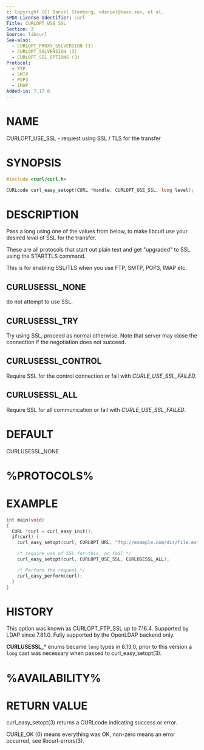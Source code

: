 ```yaml
---
c: Copyright (C) Daniel Stenberg, <daniel@haxx.se>, et al.
SPDX-License-Identifier: curl
Title: CURLOPT_USE_SSL
Section: 3
Source: libcurl
See-also:
  - CURLOPT_PROXY_SSLVERSION (3)
  - CURLOPT_SSLVERSION (3)
  - CURLOPT_SSL_OPTIONS (3)
Protocol:
  - FTP
  - SMTP
  - POP3
  - IMAP
Added-in: 7.17.0
---
```


# NAME

CURLOPT_USE_SSL - request using SSL / TLS for the transfer

# SYNOPSIS

~~~c
#include <curl/curl.h>

CURLcode curl_easy_setopt(CURL *handle, CURLOPT_USE_SSL, long level);
~~~

# DESCRIPTION

Pass a long using one of the values from below, to make libcurl use your
desired *level* of SSL for the transfer.

These are all protocols that start out plain text and get "upgraded" to SSL
using the STARTTLS command.

This is for enabling SSL/TLS when you use FTP, SMTP, POP3, IMAP etc.

## CURLUSESSL_NONE

do not attempt to use SSL.

## CURLUSESSL_TRY

Try using SSL, proceed as normal otherwise. Note that server may close the
connection if the negotiation does not succeed.

## CURLUSESSL_CONTROL

Require SSL for the control connection or fail with *CURLE_USE_SSL_FAILED*.

## CURLUSESSL_ALL

Require SSL for all communication or fail with *CURLE_USE_SSL_FAILED*.

# DEFAULT

CURLUSESSL_NONE

# %PROTOCOLS%

# EXAMPLE

~~~c
int main(void)
{
  CURL *curl = curl_easy_init();
  if(curl) {
    curl_easy_setopt(curl, CURLOPT_URL, "ftp://example.com/dir/file.ext");

    /* require use of SSL for this, or fail */
    curl_easy_setopt(curl, CURLOPT_USE_SSL, CURLUSESSL_ALL);

    /* Perform the request */
    curl_easy_perform(curl);
  }
}
~~~

# HISTORY

This option was known as CURLOPT_FTP_SSL up to 7.16.4. Supported by LDAP since
7.81.0. Fully supported by the OpenLDAP backend only.

**CURLUSESSL_*** enums became `long` types in 8.13.0, prior to this version
a `long` cast was necessary when passed to curl_easy_setopt(3).

# %AVAILABILITY%

# RETURN VALUE

curl_easy_setopt(3) returns a CURLcode indicating success or error.

CURLE_OK (0) means everything was OK, non-zero means an error occurred, see
libcurl-errors(3).
